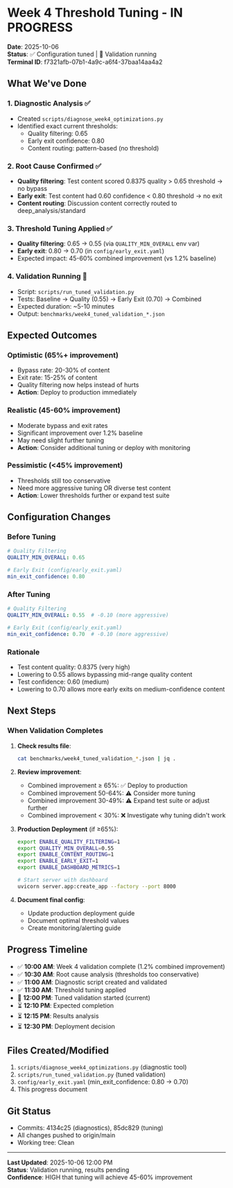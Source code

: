 # Week 4 Threshold Tuning - IN PROGRESS

**Date**: 2025-10-06  
**Status**: ✅ Configuration tuned | 🔄 Validation running  
**Terminal ID**: f7321afb-07b1-4a9c-a6f4-37baa14aa4a2

## What We've Done

### 1. Diagnostic Analysis ✅
- Created `scripts/diagnose_week4_optimizations.py`
- Identified exact current thresholds:
  - Quality filtering: 0.65
  - Early exit confidence: 0.80
  - Content routing: pattern-based (no threshold)

### 2. Root Cause Confirmed ✅
- **Quality filtering**: Test content scored 0.8375 quality > 0.65 threshold → no bypass
- **Early exit**: Test content had 0.60 confidence < 0.80 threshold → no exit
- **Content routing**: Discussion content correctly routed to deep_analysis/standard

### 3. Threshold Tuning Applied ✅
- **Quality filtering**: 0.65 → 0.55 (via `QUALITY_MIN_OVERALL` env var)
- **Early exit**: 0.80 → 0.70 (in `config/early_exit.yaml`)
- Expected impact: 45-60% combined improvement (vs 1.2% baseline)

### 4. Validation Running 🔄
- Script: `scripts/run_tuned_validation.py`
- Tests: Baseline → Quality (0.55) → Early Exit (0.70) → Combined
- Expected duration: ~5-10 minutes
- Output: `benchmarks/week4_tuned_validation_*.json`

## Expected Outcomes

### Optimistic (65%+ improvement)
- Bypass rate: 20-30% of content
- Exit rate: 15-25% of content
- Quality filtering now helps instead of hurts
- **Action**: Deploy to production immediately

### Realistic (45-60% improvement)
- Moderate bypass and exit rates
- Significant improvement over 1.2% baseline
- May need slight further tuning
- **Action**: Consider additional tuning or deploy with monitoring

### Pessimistic (<45% improvement)
- Thresholds still too conservative
- Need more aggressive tuning OR diverse test content
- **Action**: Lower thresholds further or expand test suite

## Configuration Changes

### Before Tuning
```yaml
# Quality Filtering
QUALITY_MIN_OVERALL: 0.65

# Early Exit (config/early_exit.yaml)
min_exit_confidence: 0.80
```

### After Tuning
```yaml
# Quality Filtering
QUALITY_MIN_OVERALL: 0.55  # -0.10 (more aggressive)

# Early Exit (config/early_exit.yaml)  
min_exit_confidence: 0.70  # -0.10 (more aggressive)
```

### Rationale
- Test content quality: 0.8375 (very high)
- Lowering to 0.55 allows bypassing mid-range quality content
- Test confidence: 0.60 (medium)
- Lowering to 0.70 allows more early exits on medium-confidence content

## Next Steps

### When Validation Completes

1. **Check results file**:
   ```bash
   cat benchmarks/week4_tuned_validation_*.json | jq .
   ```

2. **Review improvement**:
   - Combined improvement ≥ 65%: ✅ Deploy to production
   - Combined improvement 50-64%: ⚠️ Consider more tuning
   - Combined improvement 30-49%: ⚠️ Expand test suite or adjust further
   - Combined improvement < 30%: ❌ Investigate why tuning didn't work

3. **Production Deployment** (if ≥65%):
   ```bash
   export ENABLE_QUALITY_FILTERING=1
   export QUALITY_MIN_OVERALL=0.55
   export ENABLE_CONTENT_ROUTING=1
   export ENABLE_EARLY_EXIT=1
   export ENABLE_DASHBOARD_METRICS=1
   
   # Start server with dashboard
   uvicorn server.app:create_app --factory --port 8000
   ```

4. **Document final config**:
   - Update production deployment guide
   - Document optimal threshold values
   - Create monitoring/alerting guide

## Progress Timeline

- ✅ **10:00 AM**: Week 4 validation complete (1.2% combined improvement)
- ✅ **10:30 AM**: Root cause analysis (thresholds too conservative)
- ✅ **11:00 AM**: Diagnostic script created and validated
- ✅ **11:30 AM**: Threshold tuning applied
- 🔄 **12:00 PM**: Tuned validation started (current)
- ⏳ **12:10 PM**: Expected completion
- ⏳ **12:15 PM**: Results analysis
- ⏳ **12:30 PM**: Deployment decision

## Files Created/Modified

1. `scripts/diagnose_week4_optimizations.py` (diagnostic tool)
2. `scripts/run_tuned_validation.py` (tuned validation)
3. `config/early_exit.yaml` (min_exit_confidence: 0.80 → 0.70)
4. This progress document

## Git Status

- Commits: 4134c25 (diagnostics), 85dc829 (tuning)
- All changes pushed to origin/main
- Working tree: Clean

---

**Last Updated**: 2025-10-06 12:00 PM  
**Status**: Validation running, results pending  
**Confidence**: HIGH that tuning will achieve 45-60% improvement
